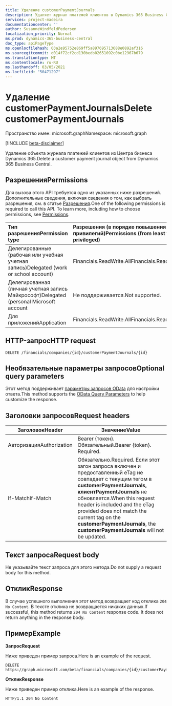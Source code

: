 ```yaml
---
title: Удаление customerPaymentJournals
description: Удаляет журнал платежей клиентов в Dynamics 365 Business Central.
services: project-madeira
documentationcenter: ''
author: SusanneWindfeldPedersen
localization_priority: Normal
ms.prod: dynamics-365-business-central
doc_type: apiPageType
ms.openlocfilehash: 03a2e95752e869ff5a897695713688e0892af316
ms.sourcegitcommit: d014f72cf2cd130bedb02651092c0be12967b679
ms.translationtype: MT
ms.contentlocale: ru-RU
ms.lasthandoff: 03/05/2021
ms.locfileid: "50471297"
---
```

# <a name="delete-customerpaymentjournals"></a><span data-ttu-id="22035-103">Удаление customerPaymentJournals</span><span class="sxs-lookup"><span data-stu-id="22035-103">Delete customerPaymentJournals</span></span>

<span data-ttu-id="22035-104">Пространство имен: microsoft.graph</span><span class="sxs-lookup"><span data-stu-id="22035-104">Namespace: microsoft.graph</span></span>

[!INCLUDE [beta-disclaimer](../../includes/beta-disclaimer.md)]

<span data-ttu-id="22035-105">Удаление объекта журнала платежей клиентов из Центра бизнеса Dynamics 365.</span><span class="sxs-lookup"><span data-stu-id="22035-105">Delete a customer payment journal object from Dynamics 365 Business Central.</span></span>

## <a name="permissions"></a><span data-ttu-id="22035-106">Разрешения</span><span class="sxs-lookup"><span data-stu-id="22035-106">Permissions</span></span>
<span data-ttu-id="22035-p101">Для вызова этого API требуется одно из указанных ниже разрешений. Дополнительные сведения, включая сведения о том, как выбрать разрешения, см. в статье [Разрешения](/graph/permissions-reference).</span><span class="sxs-lookup"><span data-stu-id="22035-p101">One of the following permissions is required to call this API. To learn more, including how to choose permissions, see [Permissions](/graph/permissions-reference).</span></span>

|<span data-ttu-id="22035-109">Тип разрешения</span><span class="sxs-lookup"><span data-stu-id="22035-109">Permission type</span></span> |<span data-ttu-id="22035-110">Разрешения (в порядке повышения привилегий)</span><span class="sxs-lookup"><span data-stu-id="22035-110">Permissions (from least to most privileged)</span></span>|
|:---------------|:------------------------------------------|
|<span data-ttu-id="22035-111">Делегированные (рабочая или учебная учетная запись)</span><span class="sxs-lookup"><span data-stu-id="22035-111">Delegated (work or school account)</span></span>|<span data-ttu-id="22035-112">Financials.ReadWrite.All</span><span class="sxs-lookup"><span data-stu-id="22035-112">Financials.ReadWrite.All</span></span> |
|<span data-ttu-id="22035-113">Делегированная (личная учетная запись Майкрософт)</span><span class="sxs-lookup"><span data-stu-id="22035-113">Delegated (personal Microsoft account</span></span>|<span data-ttu-id="22035-114">Не поддерживается.</span><span class="sxs-lookup"><span data-stu-id="22035-114">Not supported.</span></span>|
|<span data-ttu-id="22035-115">Для приложений</span><span class="sxs-lookup"><span data-stu-id="22035-115">Application</span></span>|<span data-ttu-id="22035-116">Financials.ReadWrite.All</span><span class="sxs-lookup"><span data-stu-id="22035-116">Financials.ReadWrite.All</span></span>|

## <a name="http-request"></a><span data-ttu-id="22035-117">HTTP-запрос</span><span class="sxs-lookup"><span data-stu-id="22035-117">HTTP request</span></span>
```
DELETE /financials/companies/{id}/customerPaymentJournals/{id}
```

## <a name="optional-query-parameters"></a><span data-ttu-id="22035-118">Необязательные параметры запросов</span><span class="sxs-lookup"><span data-stu-id="22035-118">Optional query parameters</span></span>
<span data-ttu-id="22035-119">Этот метод поддерживает [параметры запросов OData](/graph/query-parameters) для настройки ответа.</span><span class="sxs-lookup"><span data-stu-id="22035-119">This method supports the [OData Query Parameters](/graph/query-parameters) to help customize the response.</span></span>

## <a name="request-headers"></a><span data-ttu-id="22035-120">Заголовки запросов</span><span class="sxs-lookup"><span data-stu-id="22035-120">Request headers</span></span>
|<span data-ttu-id="22035-121">Заголовок</span><span class="sxs-lookup"><span data-stu-id="22035-121">Header</span></span>       |<span data-ttu-id="22035-122">Значение</span><span class="sxs-lookup"><span data-stu-id="22035-122">Value</span></span>                     |
|-------------|--------------------------|
|<span data-ttu-id="22035-123">Авторизация</span><span class="sxs-lookup"><span data-stu-id="22035-123">Authorization</span></span>|<span data-ttu-id="22035-p102">Bearer {токен}. Обязательный.</span><span class="sxs-lookup"><span data-stu-id="22035-p102">Bearer {token}. Required.</span></span> |
|<span data-ttu-id="22035-126">If-Match</span><span class="sxs-lookup"><span data-stu-id="22035-126">If-Match</span></span>     |<span data-ttu-id="22035-127">Обязательно.</span><span class="sxs-lookup"><span data-stu-id="22035-127">Required.</span></span> <span data-ttu-id="22035-128">Если этот загон запроса включен и предоставленный eTag не совпадает с текущим тегом в **customerPaymentJournals,** **клиентPaymentJournals** не обновляется.</span><span class="sxs-lookup"><span data-stu-id="22035-128">When this request header is included and the eTag provided does not match the current tag on the **customerPaymentJournals**, the **customerPaymentJournals** will not be updated.</span></span> |

## <a name="request-body"></a><span data-ttu-id="22035-129">Текст запроса</span><span class="sxs-lookup"><span data-stu-id="22035-129">Request body</span></span>

<span data-ttu-id="22035-130">Не указывайте текст запроса для этого метода.</span><span class="sxs-lookup"><span data-stu-id="22035-130">Do not supply a request body for this method.</span></span>

## <a name="response"></a><span data-ttu-id="22035-131">Отклик</span><span class="sxs-lookup"><span data-stu-id="22035-131">Response</span></span>

<span data-ttu-id="22035-p104">В случае успешного выполнения этот метод возвращает код отклика ```204 No Content```. В тексте отклика не возвращается никаких данных.</span><span class="sxs-lookup"><span data-stu-id="22035-p104">If successful, this method returns ```204 No Content``` response code. It does not return anything in the response body.</span></span>

## <a name="example"></a><span data-ttu-id="22035-134">Пример</span><span class="sxs-lookup"><span data-stu-id="22035-134">Example</span></span>

<span data-ttu-id="22035-135">**Запрос**</span><span class="sxs-lookup"><span data-stu-id="22035-135">**Request**</span></span>

<span data-ttu-id="22035-136">Ниже приведен пример запроса.</span><span class="sxs-lookup"><span data-stu-id="22035-136">Here is an example of the request.</span></span>

```http
DELETE https://graph.microsoft.com/beta/financials/companies/{id}/customerPaymentJournals/{id}
```

<span data-ttu-id="22035-137">**Отклик**</span><span class="sxs-lookup"><span data-stu-id="22035-137">**Response**</span></span> 

<span data-ttu-id="22035-138">Ниже приведен пример отклика.</span><span class="sxs-lookup"><span data-stu-id="22035-138">Here is an example of the response.</span></span> 

```http
HTTP/1.1 204 No Content
```



